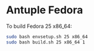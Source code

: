 # Antuple Fedora

To build Fedora 25 x86_64:
```sh
sudo bash envsetup.sh 25 x86_64
sudo bash build.sh 25 x86_64 1
```

